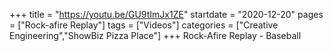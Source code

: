 +++
title = "https://youtu.be/GU9tImJx1ZE"
startdate = "2020-12-20"
pages = ["Rock-afire Replay"]
tags = ["Videos"]
categories = ["Creative Engineering","ShowBiz Pizza Place"]
+++
Rock-Afire Replay - Baseball

